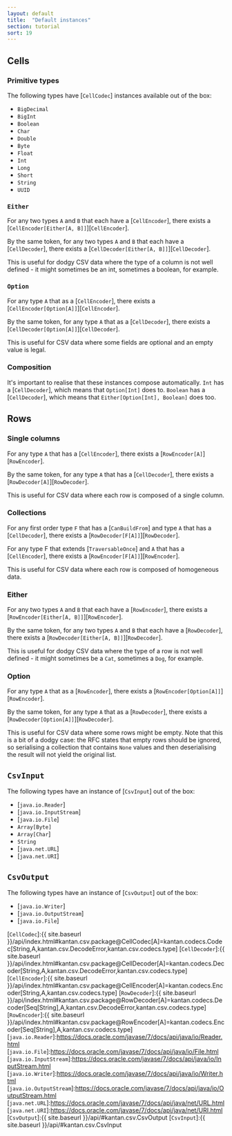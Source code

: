 ```yaml
---
layout: default
title:  "Default instances"
section: tutorial
sort: 19
---
```

## Cells

### Primitive types
The following types have [`CellCodec`] instances available out of the box:

* `BigDecimal`
* `BigInt`
* `Boolean`
* `Char`
* `Double`
* `Byte`
* `Float`
* `Int`
* `Long`
* `Short`
* `String`
* `UUID`

### `Either`

For any two types `A` and `B` that each have a [`CellEncoder`], there exists a
[`CellEncoder[Either[A, B]]`][`CellEncoder`].

By the same token, for any two types `A` and `B` that each have a [`CellDecoder`], there exists a
[`CellDecoder[Either[A, B]]`][`CellDecoder`].

This is useful for dodgy CSV data where the type of a column is not well defined - it might sometimes be an int, 
sometimes a boolean, for example.

### `Option`

For any type `A` that as a [`CellEncoder`], there exists a [`CellEncoder[Option[A]]`][`CellEncoder`].
 
By the same token, for any type `A` that as a [`CellDecoder`], there exists a [`CellDecoder[Option[A]]`][`CellDecoder`].

This is useful for CSV data where some fields are optional and an empty value is legal.

### Composition

It's important to realise that these instances compose automatically. `Int` has a [`CellDecoder`], which means that
`Option[Int]` does to. `Boolean` has a [`CellDecoder`], which means that `Either[Option[Int], Boolean]` does too.


## Rows

### Single columns

For any type `A` that has a [`CellEncoder`], there exists a [`RowEncoder[A]`][`RowEncoder`].

By the same token, for any type `A` that has a [`CellDecoder`], there exists a [`RowDecoder[A]`][`RowDecoder`].

This is useful for CSV data where each row is composed of a single column.



### Collections

For any first order type `F` that has a [`CanBuildFrom`] and type `A` that has a [`CellDecoder`], there exists a
[`RowDecoder[F[A]]`][`RowDecoder`].

For any type F that extends [`TraversableOnce`] and `A` that has a [`CellEncoder`], there exists a
[`RowEncoder[F[A]]`][`RowEncoder`].

This is useful for CSV data where each row is composed of homogeneous data.

### Either

For any two types `A` and `B` that each have a [`RowEncoder`], there exists a
[`RowEncoder[Either[A, B]]`][`RowEncoder`].

By the same token, for any two types `A` and `B` that each have a [`RowDecoder`], there exists a
[`RowDecoder[Either[A, B]]`][`RowDecoder`].

This is useful for dodgy CSV data where the type of a row is not well defined - it might sometimes be a `Cat`, sometimes
a `Dog`, for example.

### Option

For any type `A` that as a [`RowEncoder`], there exists a [`RowEncoder[Option[A]]`][`RowEncoder`].
 
By the same token, for any type `A` that as a [`RowDecoder`], there exists a [`RowDecoder[Option[A]]`][`RowDecoder`].

This is useful for CSV data where some rows might be empty. Note that this is a bit of a dodgy case: the RFC states
that empty rows should be ignored, so serialising a collection that contains `None` values and then deserialising the
result will not yield the original list.


## `CsvInput`

The following types have an instance of [`CsvInput`] out of the box:

* [`java.io.Reader`]
* [`java.io.InputStream`]
* [`java.io.File`]
* `Array[Byte]`
* `Array[Char`]
* `String`
* [`java.net.URL`]
* [`java.net.URI`]

## `CsvOutput`

The following types have an instance of [`CsvOutput`] out of the box:

* [`java.io.Writer`]
* [`java.io.OutputStream`]
* [`java.io.File`]

[`CellCodec`]:{{ site.baseurl }}/api/index.html#kantan.csv.package@CellCodec[A]=kantan.codecs.Codec[String,A,kantan.csv.DecodeError,kantan.csv.codecs.type]
[`CellDecoder`]:{{ site.baseurl }}/api/index.html#kantan.csv.package@CellDecoder[A]=kantan.codecs.Decoder[String,A,kantan.csv.DecodeError,kantan.csv.codecs.type]
[`CellEncoder`]:{{ site.baseurl }}/api/index.html#kantan.csv.package@CellEncoder[A]=kantan.codecs.Encoder[String,A,kantan.csv.codecs.type]
[`RowDecoder`]:{{ site.baseurl }}/api/index.html#kantan.csv.package@RowDecoder[A]=kantan.codecs.Decoder[Seq[String],A,kantan.csv.DecodeError,kantan.csv.codecs.type]
[`RowEncoder`]:{{ site.baseurl }}/api/index.html#kantan.csv.package@RowEncoder[A]=kantan.codecs.Encoder[Seq[String],A,kantan.csv.codecs.type]
[`java.io.Reader`]:https://docs.oracle.com/javase/7/docs/api/java/io/Reader.html
[`java.io.File`]:https://docs.oracle.com/javase/7/docs/api/java/io/File.html
[`java.io.InputStream`]:https://docs.oracle.com/javase/7/docs/api/java/io/InputStream.html
[`java.io.Writer`]:https://docs.oracle.com/javase/7/docs/api/java/io/Writer.html
[`java.io.OutputStream`]:https://docs.oracle.com/javase/7/docs/api/java/io/OutputStream.html
[`java.net.URL`]:https://docs.oracle.com/javase/7/docs/api/java/net/URL.html
[`java.net.URI`]:https://docs.oracle.com/javase/7/docs/api/java/net/URI.html
[`CsvOutput`]:{{ site.baseurl }}/api/#kantan.csv.CsvOutput
[`CsvInput`]:{{ site.baseurl }}/api/#kantan.csv.CsvInput
